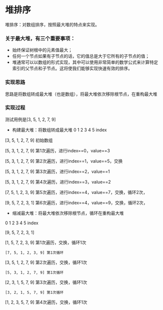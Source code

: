 # 堆排序

堆排序：对数组排序，按照最大堆的特点来实现。

### 关于最大堆，有三个重要事项：

- 始终保证树根中的元素值最大；
- 任何一个节点如果有子节点的话，它的值总是大于它所有的子节点的值；
- 堆通常可以以数组的形式实现，其中可以使用非常简单的数学公式来计算特定索引的父节点和子节点。这将使我们能够实现快速有效的排序。

### 实现思路

思路是将数组转成最大堆（也是数组），将最大堆依次移除根节点，在重构最大堆

### 实现过程
测试用例是[3, 5, 1, 2, 7, 9]
- 构建最大堆：将数组转成最大堆
0   1  2  3  4  5   index

[3, 5, 1, 2, 7, 9]  初始数组

[5, 3, 1, 2, 7, 9]  第1次遍历，进行index==0，value==3

[5, 3, 1, 2, 7, 9]  第2次遍历，进行index==1，value==5，交换

[5, 3, 1, 2, 7, 9]  第3次遍历，进行index==2，value==1

[5, 3, 1, 2, 7, 9]  第4次遍历，进行index==3，value==2

[7, 5, 1, 2, 3, 9]  第5次遍历，进行index==4，value==7，交换，循环2次，

[9, 5, 7, 2, 3, 1]  第6次遍历，进行index==4，value==9，交换，循环2次，

- 缩减最大堆：将最大堆依次移除根节点，循环在重构最大堆

0   1  2  3  4  5   index

[9, 5, 7, 2, 3, 1]

[1, 5, 7, 2, 3, 9] 第1次遍历，交换，循环1次

	[7, 5, 1, 2, 3, 9] 第1次循环

[3, 5, 1, 2, 7, 9] 第2次遍历，交换，循环1次

	[5, 3, 1, 2, 7, 9] 第1次循环

[2, 3, 1, 5, 7, 9] 第3次遍历，交换，循环1次

	[3, 2, 1, 5, 7, 9] 第1次循环

[1, 2, 3, 5, 7, 9] 第4次遍历，交换，循环1次
